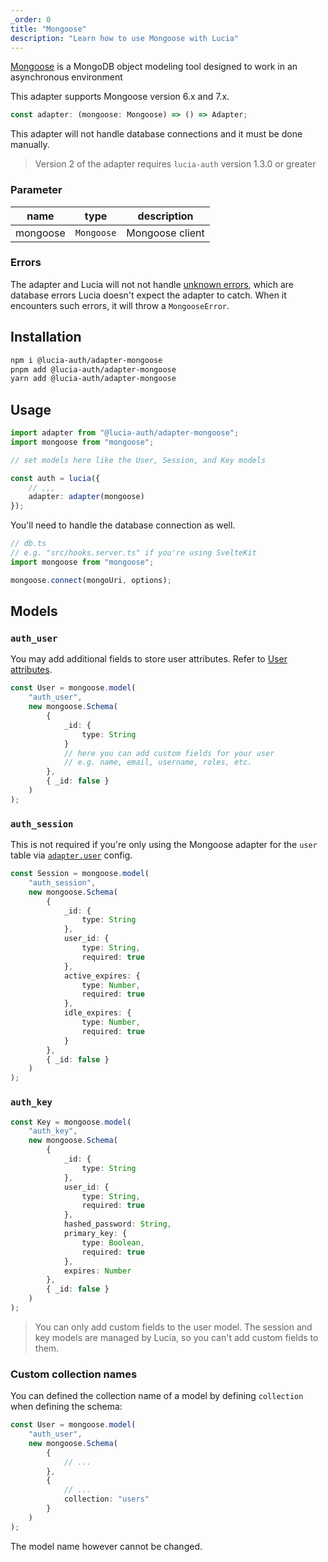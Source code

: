 ```yaml
---
_order: 0
title: "Mongoose"
description: "Learn how to use Mongoose with Lucia"
---
```


[Mongoose](https://github.com/Automattic/mongoose) is a MongoDB object modeling tool designed to work in an asynchronous environment

This adapter supports Mongoose version 6.x and 7.x.

```ts
const adapter: (mongoose: Mongoose) => () => Adapter;
```

This adapter will not handle database connections and it must be done manually.

> Version 2 of the adapter requires `lucia-auth` version 1.3.0 or greater

### Parameter

| name     | type       | description     |
| -------- | ---------- | --------------- |
| mongoose | `Mongoose` | Mongoose client |

### Errors

The adapter and Lucia will not not handle [unknown errors](/basics/error-handling#known-errors), which are database errors Lucia doesn't expect the adapter to catch. When it encounters such errors, it will throw a `MongooseError`.

## Installation

```bash
npm i @lucia-auth/adapter-mongoose
pnpm add @lucia-auth/adapter-mongoose
yarn add @lucia-auth/adapter-mongoose
```

## Usage

```ts
import adapter from "@lucia-auth/adapter-mongoose";
import mongoose from "mongoose";

// set models here like the User, Session, and Key models

const auth = lucia({
	// ,,,
	adapter: adapter(mongoose)
});
```

You'll need to handle the database connection as well.

```ts
// db.ts
// e.g. "src/hooks.server.ts" if you're using SvelteKit
import mongoose from "mongoose";

mongoose.connect(mongoUri, options);
```

## Models

### `auth_user`

You may add additional fields to store user attributes. Refer to [User attributes](/basics/user-attributes).

```ts
const User = mongoose.model(
	"auth_user",
	new mongoose.Schema(
		{
			_id: {
				type: String
			}
			// here you can add custom fields for your user
			// e.g. name, email, username, roles, etc.
		},
		{ _id: false }
	)
);
```

### `auth_session`

This is not required if you're only using the Mongoose adapter for the `user` table via [`adapter.user`](/basics/configuration#adapter) config.

```ts
const Session = mongoose.model(
	"auth_session",
	new mongoose.Schema(
		{
			_id: {
				type: String
			},
			user_id: {
				type: String,
				required: true
			},
			active_expires: {
				type: Number,
				required: true
			},
			idle_expires: {
				type: Number,
				required: true
			}
		},
		{ _id: false }
	)
);
```

### `auth_key`

```ts
const Key = mongoose.model(
	"auth_key",
	new mongoose.Schema(
		{
			_id: {
				type: String
			},
			user_id: {
				type: String,
				required: true
			},
			hashed_password: String,
			primary_key: {
				type: Boolean,
				required: true
			},
			expires: Number
		},
		{ _id: false }
	)
);
```

> You can only add custom fields to the user model. The session and key models are managed by Lucia, so you can't add custom fields to them.

### Custom collection names

You can defined the collection name of a model by defining `collection` when defining the schema:

```ts
const User = mongoose.model(
	"auth_user",
	new mongoose.Schema(
		{
			// ...
		},
		{
			// ...
			collection: "users"
		}
	)
);
```

The model name however cannot be changed.
